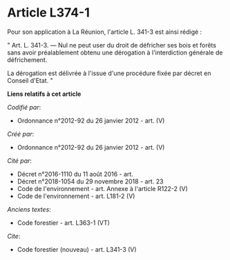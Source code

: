 # Article L374-1

Pour son application à La Réunion, l'article L. 341-3 est ainsi rédigé :

" Art. L. 341-3. ― Nul ne peut user du droit de défricher ses bois et forêts sans avoir préalablement obtenu une dérogation à
l'interdiction générale de défrichement.

La dérogation est délivrée à l'issue d'une procédure fixée par décret en Conseil d'Etat. "

**Liens relatifs à cet article**

_Codifié par_:

  - Ordonnance n°2012-92 du 26 janvier 2012 - art. (V)

_Créé par_:

  - Ordonnance n°2012-92 du 26 janvier 2012 - art. (V)

_Cité par_:

  - Décret n°2016-1110 du 11 août 2016 - art.
  - Décret n°2018-1054 du 29 novembre 2018 - art. 23
  - Code de l'environnement - art. Annexe à l'article R122-2 (V)
  - Code de l'environnement - art. L181-2 (V)

_Anciens textes_:

  - Code forestier - art. L363-1 (VT)

_Cite_:

  - Code forestier (nouveau) - art. L341-3 (V)
